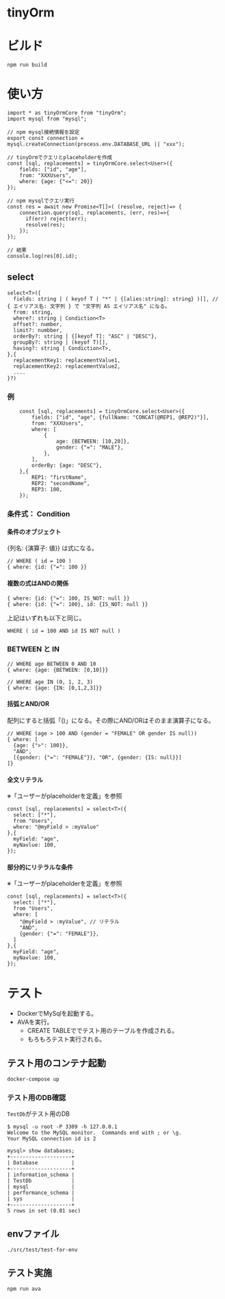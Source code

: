 # tinyOrm


# ビルド
```
npm run build
```

# 使い方
```
import * as tinyOrmCore from "tinyOrm";
import mysql from "mysql";

// npm mysql接続情報を設定
export const connection = mysql.createConnection(process.env.DATABASE_URL || "xxx");

// tinyOrmでクエリとplaceholderを作成
const [sql, replacements] = tinyOrmCore.select<User>({
    fields: ["id", "age"],
    from: "XXXUsers",
    where: {age: {"<=": 20}}
});

// npm mysqlでクエリ実行
const res = await new Promise<T[]>( (resolve, reject)=> {
    connection.query(sql, replacements, (err, res)=>{
      if(err) reject(err);
      resolve(res);
    });
});

// 結果
console.log(res[0].id); 
```

## select 
```
select<T>({
  fields: string | ( keyof T | "*" | {[alies:string]: string} )[], // { エイリアス名: 文字列 } で "文字列 AS エイリアス名" になる。
  from: string,
  where?: string | Condiction<T>
  offset?: number,
  limit?: numbber,
  orderBy?: string | {[keyof T]: "ASC" | "DESC"},
  groupBy?: string | (keyof T)[],   
  having?: string | Condiction<T>,
},{
  replacementKey1: replacementValue1,
  replacementKey2: replacementValue2,
  ....
}?)
```

### 例
```
    const [sql, replacements] = tinyOrmCore.select<User>({
        fields: ["id", "age", {fullName: "CONCAT(@REP1, @REP2)"}],
        from: "XXXUsers",
        where: [
            {
                age: {BETWEEN: [10,20]},
                gender: {"=": "MALE"},
            },
        ],
        orderBy: {age: "DESC"},
    },{
        REP1: "firstName",
        REP2: "secondName",
        REP3: 100,
    });
```

### 条件式： Condition<T>
#### 条件のオブジェクト
{列名: {演算子: 値}} は式になる。
```
// WHERE ( id = 100 )
{ where: {id: {"=": 100 }}
```
#### 複数の式はANDの関係
```
{ where: {id: {"=": 100, IS_NOT: null }}
{ where: {id: {"=": 100}, id: {IS_NOT: null }}
```
上記はいずれも以下と同じ。
```
WHERE ( id = 100 AND id IS NOT null )
```

### BETWEEN と IN
```
// WHERE age BETWEEN 0 AND 10
{ where: {age: {BETWEEN: [0,10]}}

// WHERE age IN (0, 1, 2, 3)
{ where: {age: {IN: [0,1,2,3]}}
```

#### 括弧とAND/OR
配列にすると括弧「()」になる。その際にAND/ORはそのまま演算子になる。
```
// WHERE (age > 100 AND (gender = "FEMALE" OR gender IS null))
{ where: [
  {age: {">": 100}},
  "AND",
  [{gender: {"=": "FEMALE"}}, "OR", {gender: {IS: null}}]
]}
```

#### 全文リテラル
※「ユーザーがplaceholderを定義」を参照
```
const [sql, replacements] = select<T>({
  select: ["*"],
  from "Users",
  where: "@myField > :myValue"
},{
  myField: "age",
  myNavlue: 100,
});
```

#### 部分的にリテラルな条件
※「ユーザーがplaceholderを定義」を参照
```
const [sql, replacements] = select<T>({
  select: ["*"],
  from "Users",
  where: [
    "@myField > :myValue", // リテラル
    "AND",
    {gender: {"=": "FEMALE"}},
  ]
},{
  myField: "age",
  myNavlue: 100,
});
```




# テスト
- DockerでMySqlを起動する。
- AVAを実行。
  - CREATE TABLEででテスト用のテーブルを作成される。
  - もろもろテスト実行される。

## テスト用のコンテナ起動
```
docker-compose up
```
### テスト用のDB確認
`TestDb`がテスト用のDB

```
$ mysql -u root -P 3309 -h 127.0.0.1
Welcome to the MySQL monitor.  Commands end with ; or \g.
Your MySQL connection id is 2

mysql> show databases;
+--------------------+
| Database           |
+--------------------+
| information_schema |
| TestDb             |
| mysql              |
| performance_schema |
| sys                |
+--------------------+
5 rows in set (0.01 sec)
```

## envファイル
```
./src/test/test-for-env
```

## テスト実施
```
npm run ava
```

